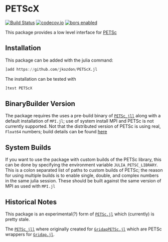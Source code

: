 # PETScX

[![Build Status](https://github.com/jkozdon/PETScX.jl/actions/workflows/ci.yml/badge.svg?branch=main)](https://github.com/jkozdon/PETScX.jl/actions/workflows/ci.yml?query=branch%3Amain)
[![codecov.io](http://codecov.io/github/jkozdon/PETScX.jl/coverage.svg?branch=main)](http://codecov.io/github/jkozdon/PETScX.jl?branch=main)
[![bors enabled](https://bors.tech/images/badge_small.svg)](https://app.bors.tech/repositories/34540)

This package provides a low level interface for
[PETSc](https://www.mcs.anl.gov/petsc/)


## Installation

This package can be added with the julia command:
```julia
]add https://github.com/jkozdon/PETScX.jl
```
The installation can be tested with
```julia
]test PETScX
```

## BinaryBuilder Version

The package requires the uses a pre-build binary of
[`PETSc_jll`](https://github.com/JuliaBinaryWrappers/PETSc_jll.jl) along with a
default installation of `MPI.jl`; use of system install MPI and PETSc is not
currently supported. Not that the distributed version of PETSc is using real,
`Float64` numbers; build details can be found
[here](https://github.com/JuliaPackaging/Yggdrasil/blob/master/P/PETSc/build_tarballs.jl)

## System Builds

If you want to use the package with custom builds of the PETSc library, this can
be done by specifying the environment variable `JULIA_PETSC_LIBRARY`. This is a
colon separated list of paths to custom builds of PETSc; the reason for using
multiple builds is to enable single, double, and complex numbers in the same
julia session. These should be built against the same version of MPI as used
with `MPI.jl`

## Historical Notes

This package is an experimental(?) form of
[`PETSc.jl`](https://github.com/JuliaParallel/PETSc.jl) which (currently) is
pretty stale.

The [`PETSc_jll`](https://github.com/JuliaBinaryWrappers/PETSc_jll.jl) where
originally created for [`GridapPETSc.jl`](https://github.com/gridap/GridapPETSc.jl)
which are PETSc wrappers for [`Gridap.jl`](https://github.com/gridap/Gridap.jl).
